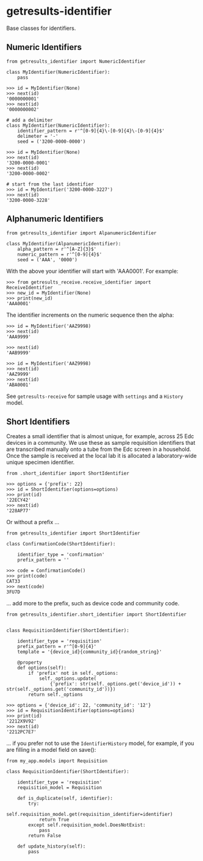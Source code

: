 # getresults-identifier

Base classes for identifiers.

Numeric Identifiers
-------------------

	from getresults_identifier import NumericIdentifier

	class MyIdentifier(NumericIdentifier):
		pass
		
	>>> id = MyIdentifier(None)
	>>> next(id)
	'0000000001'
	>>> next(id)
	'0000000002'

	# add a delimiter
	class MyIdentifier(NumericIdentifier):
    	identifier_pattern = r'^[0-9]{4}\-[0-9]{4}\-[0-9]{4}$'
    	delimeter = '-'
    	seed = ('3200-0000-0000')

	>>> id = MyIdentifier(None)
	>>> next(id)
	'3200-0000-0001'
	>>> next(id)
	'3200-0000-0002'

	# start from the last identifier
	>>> id = MyIdentifier('3200-0000-3227')
	>>> next(id)
	'3200-0000-3228'
	

Alphanumeric Identifiers
------------------------

	from getresults_identifier import AlpanumericIdentifier

	class MyIdentifier(AlpanumericIdentifier):
	    alpha_pattern = r'^[A-Z]{3}$'
    	numeric_pattern = r'^[0-9]{4}$'
    	seed = ('AAA', '0000')
		
With the above your identifier will start with 'AAA0001'. For example:

	>>> from getresults_receive.receive_identifier import ReceiveIdentifier
	>>> new_id = MyIdentifier(None)
	>>> print(new_id)
	'AAA0001'

The identifier increments on the numeric sequence then the alpha:

	>>> id = MyIdentifier('AAZ9998)
	>>> next(id)
	'AAA9999'	

	>>> next(id)
	'AAB9999'	

	>>> id = MyIdentifier('AAZ9998)
	>>> next(id)
	'AAZ9999'	
	>>> next(id)
	'ABA0001'	

See `getresults-receive` for sample usage with `settings` and a `History` model.

Short Identifiers
-----------------

Creates a small identifier that is almost unique, for example, across 25 Edc devices in a community. We use these as sample requisition identifiers that are transcribed manually onto a tube from the Edc screen in a household. Once the sample is received at the local lab it is allocated a laboratory-wide unique specimen identifier.

    from .short_identifier import ShortIdentifier
    
    >>> options = {'prefix': 22}
    >>> id = ShortIdentifier(options=options)
	>>> print(id)
	'22ECY42'
	>>> next(id)
	'228AP77'

Or without a prefix ...

	from getresults_identifier import ShortIdentifier
	
	class ConfirmationCode(ShortIdentifier):
	
	    identifier_type = 'confirmation'
	    prefix_pattern = ''

	>>> code = ConfirmationCode()
	>>> print(code)
	CAT33
	>>> next(code)
	3FU7D
	
... add more to the prefix, such as device code and community code.

	from getresults_identifier.short_identifier import ShortIdentifier
	
	
	class RequisitionIdentifier(ShortIdentifier):
	    
		identifier_type = 'requisition'
		prefix_pattern = r'^[0-9]{4}'
		template = '{device_id}{community_id}{random_string}'

		@property
		def options(self):
			if 'prefix' not in self._options:
				self._options.update(
					{'prefix': str(self._options.get('device_id')) + str(self._options.get('community_id'))})
			return self._options

    >>> options = {'device_id': 22, 'community_id': '12'}
    >>> id = RequisitionIdentifier(options=options)
	>>> print(id)
	'2212X9V92'
	>>> next(id)
	'2212PC7E7'

... if you prefer not to use the `IdentifierHistory` model, for example, if you are filling in a model field on save():

	from my_app.models import Requisition

	class RequisitionIdentifier(ShortIdentifier):
	
	    identifier_type = 'requisition'
	    requisition_model = Requisition
	
	    def is_duplicate(self, identifier):
	        try:
	            self.requisition_model.get(requisition_identifier=identifier)
	            return True
	        except self.requisition_model.DoesNotExist:
	            pass
	        return False

		def update_history(self):
			pass
